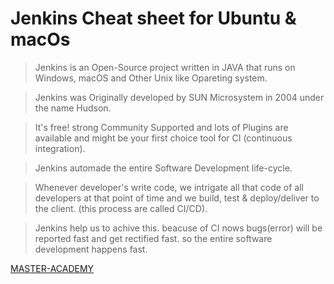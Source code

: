 # Jenkins Cheat sheet for Ubuntu & macOs

> Jenkins is an Open-Source project written in JAVA that runs on Windows, macOS and Other Unix like Opareting system.

> Jenkins was Originally developed by SUN Microsystem in 2004 under the name Hudson. 

> It's free! strong Community Supported and lots of Plugins are available and might be your first choice tool for CI (continuous integration).

> Jenkins automade the entire Software Development life-cycle.

> Whenever developer's write code, we intrigate all that code of all developers at that point of time and we build, test & deploy/deliver to the client. (this process are called CI/CD).

> Jenkins help us to achive this. beacuse of CI nows bugs(error) will be reported fast and get rectified fast. so the entire software development happens fast.



[MASTER-ACADEMY](https://master.com.bd/)
